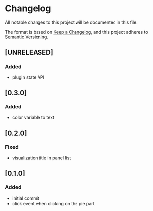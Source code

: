 # Changelog

All notable changes to this project will be documented in this file.

The format is based on [Keep a Changelog](https://keepachangelog.com/en/1.0.0/),
and this project adheres to [Semantic Versioning](https://semver.org/spec/v2.0.0.html).

## [UNRELEASED]

### Added

- plugin state API

## [0.3.0]

### Added

- color variable to text

## [0.2.0]

### Fixed
- visualization title in panel list

## [0.1.0]

### Added
- initial commit
- click event when clicking on the pie part
